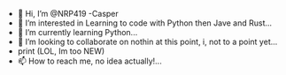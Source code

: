 - 👋 Hi, I’m @NRP419 -Casper
- 👀 I’m interested in Learning to code with Python then Jave and Rust...
- 🌱 I’m currently learning Python...
- 💞️ I’m looking to collaborate on nothin at this point, i, not to a point yet...
- print (LOL, Im too NEW)
- 📫 How to reach me, no idea actually!...
